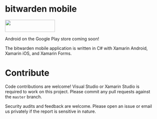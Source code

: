 # bitwarden mobile

<a href="https://itunes.apple.com/us/app/bitwarden-free-password-manager/id1137397744?mt=8" target="_blank"><img src="https://linkmaker.itunes.apple.com/images/badges/en-us/badge_appstore-lrg.svg" width="165" height="40"></a>

Android on the Google Play store coming soon!

The bitwarden mobile application is written in C# with Xamarin Android, Xamarin iOS, and Xamarin Forms.

# Contribute

Code contributions are welcome! Visual Studio or Xamarin Studio is required to work on this project. Please commit any pull requests against the `master` branch.

Security audits and feedback are welcome. Please open an issue or email us privately if the report is sensitive in nature.
